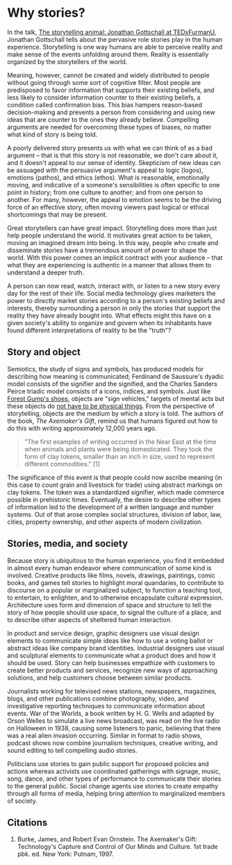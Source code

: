 # Why stories?

In the talk, [The storytelling animal: Jonathan Gottschall at TEDxFurmanU](https://www.youtube.com/watch?v=Vhd0XdedLpY), Jonathan Gottschall tells about the pervasive role stories play in the human experience. Storytelling is one way humans are able to perceive reality and make sense of the events unfolding around them. Reality is essentially organized by the storytellers of the world.

Meaning, however, cannot be created and widely distributed to people without going through some sort of cognitive filter. Most people are predisposed to favor information that supports their existing beliefs, and less likely to consider information counter to their existing beliefs, a condition called confirmation bias. This bias hampers reason-based decision-making and prevents a person from considering and using new ideas that are counter to the ones they already believe. Compelling arguments are needed for overcoming these types of biases, no matter what kind of story is being told.

A poorly delivered story presents us with what we can think of as a bad argument – that is that this story is not reasonable, we don't care about it, and it doesn't appeal to our sense of identity. Skepticism of new ideas can be assuaged with the persuasive argument's appeal to logic \(logos\), emotions \(pathos\), and ethics \(ethos\). What is reasonable, emotionally moving, and indicative of a someone's sensibilities is often specific to one point in history; from one culture to another; and from one person to another. For many, however, the appeal to emotion seems to be the driving force of an effective story, often moving viewers past logical or ethical shortcomings that may be present.

Great storytellers can have great impact. Storytelling does more than just help people understand the world. It motivates great action to be taken, moving an imagined dream into being. In this way, people who create and disseminate stories have a tremendous amount of power to shape the world. With this power comes an implicit contract with your audience – that what they are experiencing is authentic in a manner that allows them to understand a deeper truth.

A person can now read, watch, interact with, or listen to a new story every day for the rest of their life. Social media technology gives marketers the power to directly market stories according to a person's existing beliefs and interests, thereby surrounding a person in only the stories that support the reality they have already bought into. What effects might this have on a given society's ability to organize and govern when its inhabitants have found different interpretations of reality to be the "truth"?

## Story and object

Semiotics, the study of signs and symbols, has produced models for describing how meaning is communicated; Ferdinand de Saussure's dyadic model consists of the signifier and the signified, and the Charles Sanders Peirce triadic model consists of a icons, indices, and symbols. Just like [Forest Gump's shoes](https://www.youtube.com/watch?v=egkrxkiUnoo), objects are "sign vehicles," targets of mental acts but these objects do [not have to be physical things](https://vimeo.com/133160620). From the perspective of storytelling, objects are the medium by which a story is told. The authors of the book, _The Axemaker's Gift_, remind us that humans figured out how to do this with writing approximately 12,000 years ago.

> "The first examples of writing occurred in the Near East at the time when animals and plants were being domesticated. They took the form of clay tokens, smaller than an inch in size, used to represent different commodities." \[1\]

The significance of this event is that people could now ascribe meaning \(in this case to count grain and livestock for trade\) using abstract markings on clay tokens. The token was a standardized signifier, which made commerce possible in prehistoric times. Eventually, the desire to describe other types of information led to the development of a written language and number systems. Out of that arose complex social structures, division of labor, law, cities, property ownership, and other aspects of modern civilization.

## Stories, media, and society

Because story is ubiquitous to the human experience, you find it embedded in almost every human endeavor where communication of some kind is involved. Creative products like films, novels, drawings, paintings, comic books, and games tell stories to highlight moral quandaries, to contribute to discourse on a popular or marginalized subject, to function a teaching tool, to entertain, to enlighten, and to otherwise encapsulate cultural expression. Architecture uses form and dimension of space and structure to tell the story of how people should use space, to signal the culture of a place, and to describe other aspects of sheltered human interaction.

In product and service design, graphic designers use visual design elements to communicate simple ideas like how to use a voting ballot or abstract ideas like company brand identities. Industrial designers use visual and sculptural elements to communicate what a product does and how it should be used. Story can help businesses empathize with customers to create better products and services, recognize new ways of approaching solutions, and help customers choose between similar products.

Journalists working for televised news stations, newspapers, magazines, blogs, and other publications combine photography, video, and investigative reporting techniques to communicate information about events. War of the Worlds, a book written by H. G. Wells and adapted by Orson Welles to simulate a live news broadcast, was read on the live radio on Halloween in 1938, causing some listeners to panic, believing that there was a real alien invasion occurring. Similar in format to radio shows, podcast shows now combine journalism techniques, creative writing, and sound editing to tell compelling audio stories.

Politicians use stories to gain public support for proposed policies and actions whereas activists use coordinated gatherings with signage, music, song, dance, and other types of performance to communicate their stories to the general public. Social change agents use stories to create empathy through all forms of media, helping bring attention to marginalized members of society.


## Citations

1. Burke, James, and Robert Evan Ornstein. The Axemaker's Gift: Technology's Capture and Control of Our Minds and Culture. 1st trade pbk. ed. New York: Putnam, 1997.



